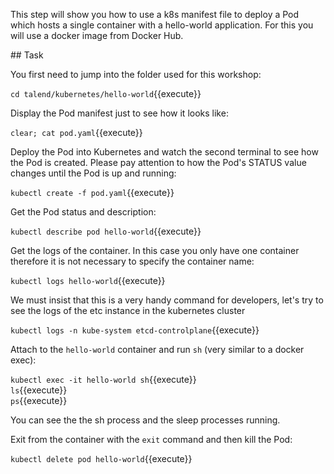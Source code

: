 This step will show you how to use a k8s manifest file to deploy a Pod which hosts a single container with a hello-world application. For this you will use a docker image from Docker Hub.

## Task

You first need to jump into the folder used for this workshop:

`cd talend/kubernetes/hello-world`{{execute}}

Display the Pod manifest just to see how it looks like:

`clear; cat pod.yaml`{{execute}}

Deploy the Pod into Kubernetes and watch the second terminal to see how the Pod is created. Please pay attention to how the Pod's STATUS value changes until the Pod is up and running:

`kubectl create -f pod.yaml`{{execute}}

Get the Pod status and description:

`kubectl describe pod hello-world`{{execute}}

Get the logs of the container. In this case you only have one container therefore it is not necessary to specify the container name:

`kubectl logs hello-world`{{execute}}

We must insist that this is a very handy command for developers,
let's try to see the logs of the etc instance in the kubernetes cluster

`kubectl logs -n kube-system etcd-controlplane`{{execute}}

Attach to the `hello-world` container and run `sh` (very similar to a docker exec):

`kubectl exec -it hello-world sh`{{execute}}<br/>
`ls`{{execute}}<br/>
`ps`{{execute}}

You can see the the sh process and the sleep processes running.

Exit from the container with the `exit` command and then kill the Pod:

`kubectl delete pod hello-world`{{execute}}
